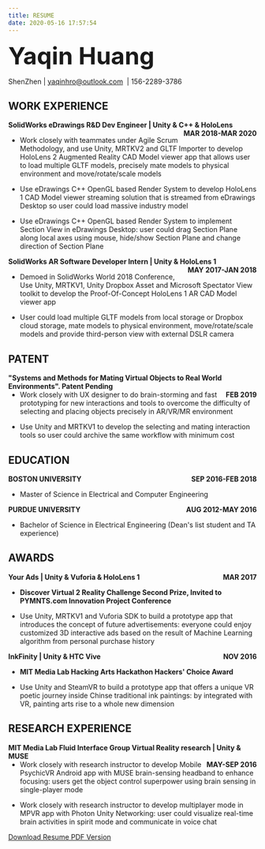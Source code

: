 ```yaml
---
title: RESUME
date: 2020-05-16 17:57:54
---
```


<font size=14>__Yaqin Huang__ </font> 

ShenZhen&nbsp;|&nbsp;yaqinhro@outlook.com &nbsp;|&nbsp;156-2289-3786

## WORK EXPERIENCE

__<div style="float:left;">SolidWorks eDrawings R&D Dev Engineer | Unity & C++ & HoloLens</div> <div style="float:right;">MAR 2018-MAR 2020</div></br>__     

- Work closely with teammates under Agile Scrum Methodology, and use Unity, MRTKV2 and GLTF Importer to develop HoloLens 2 Augmented Reality CAD Model viewer app that allows user to load multiple GLTF models, precisely mate models to physical environment and move/rotate/scale models

- Use eDrawings C++ OpenGL based Render System to develop HoloLens 1 CAD Model viewer streaming solution that is streamed from eDrawings Desktop so user could load massive industry model

- Use eDrawings C++ OpenGL based Render System to implement Section View in eDrawings Desktop: user could drag Section Plane along local axes using mouse, hide/show Section Plane and change direction of Section Plane

__<div style="float:left;">SolidWorks AR Software Developer Intern | Unity & HoloLens 1</div> <div style="float:right;">MAY 2017-JAN 2018</div></br>__

- Demoed in SolidWorks World 2018 Conference, Use Unity, MRTKV1, Unity Dropbox Asset and Microsoft Spectator View toolkit to develop the Proof-Of-Concept HoloLens 1 AR CAD Model viewer app

- User could load multiple GLTF models from local storage or Dropbox cloud storage, mate models to physical environment, move/rotate/scale models and provide third-person view with external DSLR camera

## PATENT

__<div style="float:left;">"Systems and Methods for Mating Virtual Objects to Real World Environments". Patent Pending</div> <div style="float:right;">FEB 2019</div></br>__

- Work closely with UX designer to do brain-storming and fast prototyping for new interactions and tools to overcome the difficulty of selecting and placing objects precisely in AR/VR/MR environment

- Use Unity and MRTKV1 to develop the selecting and mating interaction tools so user could archive the same workflow with minimum cost

## EDUCATION

__<div style="float:left;">BOSTON UNIVERSITY</div> <div style="float:right;">SEP 2016-FEB 2018</div></br>__

- Master of Science in Electrical and Computer Engineering

__<div style="float:left;">PURDUE UNIVERSITY</div> <div style="float:right;">AUG 2012-MAY 2016</div></br>__

- Bachelor of Science in Electrical Engineering (Dean\'s list student and TA experience)

## AWARDS

__<div style="float:left;">Your Ads | Unity & Vuforia & HoloLens 1</div> <div style="float:right;">MAR 2017</div></br>__

- __Discover Virtual 2 Reality Challenge Second Prize, Invited to PYMNTS.com Innovation Project Conference__

- Use Unity, MRTKV1 and Vuforia SDK to build a prototype app that introduces the concept of future advertisements: everyone could enjoy customized 3D interactive ads based on the result of Machine Learning algorithm from personal purchase history

__<div style="float:left;">InkFinity | Unity & HTC Vive</div> <div style="float:right;">NOV 2016</div></br>__

- __MIT Media Lab Hacking Arts Hackathon Hackers\' Choice Award__

- Use Unity and SteamVR to build a prototype app that offers a unique VR poetic journey inside Chinse traditional ink paintings: by integrated with VR, painting arts rise to a whole new dimension

## RESEARCH EXPERIENCE

__<div style="float:left;">MIT Media Lab Fluid Interface Group Virtual Reality research | Unity & MUSE</div> <div style="float:right;">MAY-SEP 2016</div></br>__

- Work closely with research instructor to develop Mobile PsychicVR Android app with MUSE brain-sensing headband to enhance focusing: users get the object control superpower using brain sensing in single-player mode

- Work closely with research instructor to develop multiplayer mode in MPVR app with Photon Unity Networking: user could visualize real-time brain activities in spirit mode and communicate in voice chat

[Download Resume PDF Version](/documents/Resume-YaqinHuang.pdf)